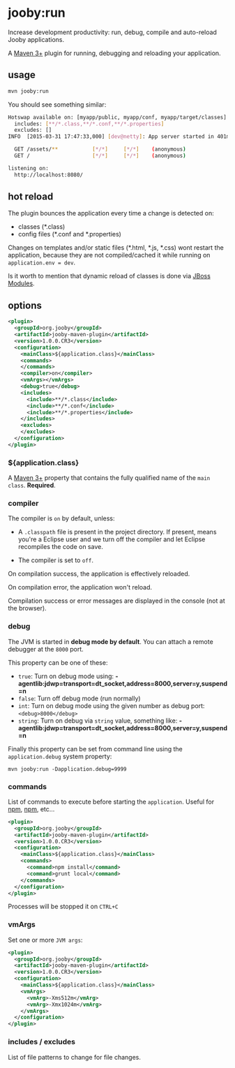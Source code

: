 # jooby:run

Increase development productivity: run, debug, compile and auto-reload Jooby applications.

A [Maven 3+](http://maven.apache.org/) plugin for running, debugging and reloading your application.

## usage

```bash
mvn jooby:run
```

You should see something similar:

```bash
Hotswap available on: [myapp/public, myapp/conf, myapp/target/classes]
  includes: [**/*.class,**/*.conf,**/*.properties]
  excludes: []
INFO  [2015-03-31 17:47:33,000] [dev@netty]: App server started in 401ms

  GET /assets/**           [*/*]     [*/*]    (anonymous)
  GET /                    [*/*]     [*/*]    (anonymous)

listening on:
  http://localhost:8080/
```

## hot reload

The plugin bounces the application every time a change is detected on:

- classes (*.class)
- config files (*.conf and *.properties)

Changes on templates and/or static files (*.html, *.js, *.css) wont restart the application, because they are not compiled/cached it while running on ```application.env = dev```.

Is it worth to mention that dynamic reload of classes is done via [JBoss Modules](https://github.com/jboss-modules/jboss-modules).

## options

```xml
<plugin>
  <groupId>org.jooby</groupId>
  <artifactId>jooby-maven-plugin</artifactId>
  <version>1.0.0.CR3</version>
  <configuration>
    <mainClass>${application.class}</mainClass>
    <commands>
    </commands>
    <compiler>on</compiler>
    <vmArgs></vmArgs>
    <debug>true</debug>
    <includes>
      <include>**/*.class</include>
      <include>**/*.conf</include>
      <include>**/*.properties</include>
    </includes>
    <excludes>
    </excludes>
  </configuration>
</plugin>
```

### ${application.class}

A [Maven 3+](http://maven.apache.org/) property that contains the fully qualified name of the ```main class```. **Required**.

### compiler

The compiler is ```on``` by default, unless:

* A ```.classpath``` file is present in the project directory. If present, means you're a Eclipse user and we turn off the compiler and let Eclipse recompiles the code on save.

* The compiler is set to ```off```.

On compilation success, the application is effectively reloaded.

On compilation error, the application won't reload.

Compilation success or error messages are displayed in the console (not at the browser).

### debug

The JVM is started in **debug mode by default**. You can attach a remote debugger at the ```8000``` port.

This property can be one of these:

* ```true```: Turn on debug mode using: **-agentlib:jdwp=transport=dt_socket,address=8000,server=y,suspend=n**
* ```false```: Turn off debug mode (run normally)
* ```int```: Turn on debug mode using the given number as debug port: ```<debug>8000</debug>```
* ```string```: Turn on debug via ```string``` value, something like: **-agentlib:jdwp=transport=dt_socket,address=8000,server=y,suspend=n**

Finally this property can be set from command line using the ```application.debug``` system property:

```
mvn jooby:run -Dapplication.debug=9999
```

### commands

List of commands to execute before starting the ```application```. Useful for [npm](https://www.npmjs.com), [npm](http://gruntjs.com), etc...

```xml
<plugin>
  <groupId>org.jooby</groupId>
  <artifactId>jooby-maven-plugin</artifactId>
  <version>1.0.0.CR3</version>
  <configuration>
    <mainClass>${application.class}</mainClass>
    <commands>
      <command>npm install</command>
      <command>grunt local</command>
    </commands>
  </configuration>
</plugin>
```

Processes will be stopped it on ```CTRL+C```

### vmArgs

Set one or more ```JVM args```:

```xml
<plugin>
  <groupId>org.jooby</groupId>
  <artifactId>jooby-maven-plugin</artifactId>
  <version>1.0.0.CR3</version>
  <configuration>
    <mainClass>${application.class}</mainClass>
    <vmArgs>
      <vmArg>-Xms512m</vmArg>
      <vmArg>-Xmx1024m</vmArg>
    </vmArgs>
  </configuration>
</plugin>
```

### includes / excludes

List of file patterns to change for file changes.
